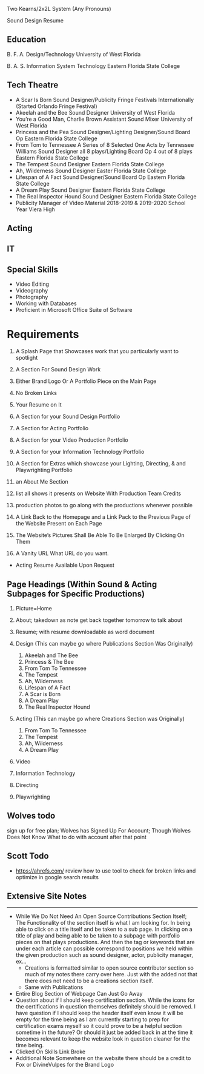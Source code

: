 Two Kearns/2x2L System
(Any Pronouns)

Sound Design Resume

## Education
B. F. A. Design/Technology University of West Florida

B. A. S. Information System Technology Eastern Florida State College

## Tech Theatre
 - A Scar Is Born Sound Designer/Publicity Fringe Festivals Internationally (Started Orlando Fringe Festival)
 - Akeelah and the Bee Sound Designer University of West Florida
 - You’re a Good Man, Charlie Brown Assistant Sound Mixer University of West Florida
 - Princess and the Pea Sound Designer/Lighting Designer/Sound Board Op Eastern Florida State College
 - From Tom to Tennessee A Series of 8 Selected One Acts by Tennessee Williams Sound Designer all 8 plays/Lighting Board Op 4 out of 8 plays Eastern Florida State College
 - The Tempest Sound Designer Eastern Florida State College
 - Ah, Wilderness Sound Designer Easter Florida State College
 - Lifespan of A Fact Sound Designer/Sound Board Op Eastern Florida State College
 - A Dream Play Sound Designer Eastern Florida State College
 - The Real Inspector Hound Sound Designer Eastern Florida State College
 - Publicity Manager of Video Material 2018-2019 &amp; 2019-2020 School Year Viera High

## Acting



## IT


## Special Skills

 - Video Editing
 - Videography
 - Photography
 - Working with Databases
 - Proficient in Microsoft Office Suite of Software

# Requirements

1. A Splash Page that Showcases work that you particularly want to spotlight
2. A Section For Sound Design Work
3. Either Brand Logo Or A Portfolio Piece on the Main Page
4. No Broken Links
5. Your Resume on It
6. A Section for your Sound Design Portfolio
7. A Section for Acting Portfolio
8. A Section for your Video Production Portfolio
9. A Section for your Information Technology Portfolio
10. A Section for Extras which showcase your Lighting, Directing, & and Playwrighting Portfolio
11. an About Me Section
12. list all shows it presents on Website With Production Team Credits
13. production photos to go along with the productions whenever possible
14. A Link Back to the Homepage and a Link Pack to the Previous Page of the Website Present on Each Page
15.	The Website’s Pictures Shall Be Able To Be Enlarged By Clicking On Them

16. A Vanity URL
        What URL do you want. 
- Acting Resume Available Upon Request


## Page Headings (Within Sound & Acting Subpages for Specific Productions)
1. Picture=Home
2. About; takedown as note get back together tomorrow to talk about
3. Resume; with resume downloadable as word document
4. Design (This can maybe go where Publications Section Was Originally)
   1. Akeelah and The Bee
   2. Princess & The Bee
   3. From Tom To Tennessee
   4. The Tempest
   5. Ah, Wilderness
   6. Lifespan of A Fact
   7. A Scar is Born
   8. A Dream Play
   9. The Real Inspector Hound

5. Acting (This can maybe go where Creations Section was Originally)
   1. From Tom To Tennessee
   2. The Tempest
   3. Ah, Wilderness
   4. A Dream Play
6. Video
7. Information Technology
8. Directing
9. Playwrighting


## Wolves todo


sign up for free plan; Wolves has Signed Up For Account; Though Wolves Does Not Know What to do with account after that point

## Scott Todo

- https://ahrefs.com/  review how to use tool to check for broken links and optimize in google search results


## Extensive Site Notes

---

* While We Do Not Need An Open Source Contributions Section Itself; The Functionality of the section itself is what I am looking for. In being able to click on a title itself and be taken to a sub page. In clicking on a title of play and being able to be taken to a subpage with portfolio pieces on that plays productions. And then the tag or keywords that are under each article can possible correspond to positions we held within the given production such as sound designer, actor, publicity manager, ex...
  * Creations is formatted similar to open source contributor section so much of my notes there carry over here. Just with the added not that there does not need to be a creations section itself.
  * Same with Publications
* Entire Blog Section of Webpage Can Just Go Away
* Question about if I should keep certification section. While the icons for the certifications in question themselves definitely should be removed. I have question if I should keep the header itself even know it will be empty for the time being as I am currently starting to prep for certification exams myself so it could prove to be a helpful section sometime in the future? Or should it just be added back in at the time it becomes relevant to keep the website look in question cleaner for the time being.
* Clicked On Skills Link Broke 
* Additional Note Somewhere on the website there should be a credit to Fox or DivineVulpes for the Brand Logo
